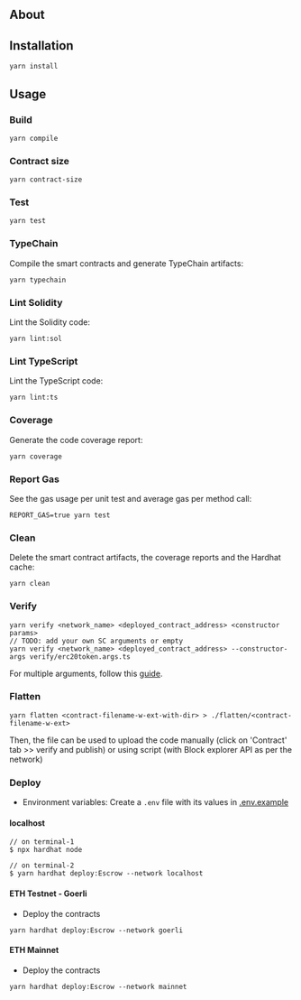 <!-- TODO: # Put the title -->

<!-- TODO: # Put the description of SC -->

## About

<!--
TODO: Put more info about SC

* It's an **Escrow** contract.
* [**Instruction**](./instruction.md).
* Get the **coverage** report [here](./reports.md#coverage).
* The Escrow SC is **deployed** in Rinkeby testnet. Check the details [here](./reports.md#deployment)
* The Escrow SC is **verified** in Rinkeby testnet. Check the details [here](./reports.md#verify)
-->

## Installation

```console
yarn install
```

## Usage

### Build

```console
yarn compile
```

### Contract size

```console
yarn contract-size
```

### Test

```console
yarn test
```

### TypeChain

Compile the smart contracts and generate TypeChain artifacts:

```console
yarn typechain
```

### Lint Solidity

Lint the Solidity code:

```console
yarn lint:sol
```

### Lint TypeScript

Lint the TypeScript code:

```console
yarn lint:ts
```

### Coverage

Generate the code coverage report:

```console
yarn coverage
```

### Report Gas

See the gas usage per unit test and average gas per method call:

```console
REPORT_GAS=true yarn test
```

### Clean

Delete the smart contract artifacts, the coverage reports and the Hardhat cache:

```console
yarn clean
```

### Verify

```console
yarn verify <network_name> <deployed_contract_address> <constructor params>
// TODO: add your own SC arguments or empty
yarn verify <network_name> <deployed_contract_address> --constructor-args verify/erc20token.args.ts
```

For multiple arguments, follow this [guide](https://hardhat.org/plugins/nomiclabs-hardhat-etherscan.html#multiple-api-keys-and-alternative-block-explorers).

### Flatten

```console
yarn flatten <contract-filename-w-ext-with-dir> > ./flatten/<contract-filename-w-ext>
```

Then, the file can be used to upload the code manually (click on 'Contract' tab >> verify and publish) or using script (with Block explorer API as per the network)

### Deploy

- Environment variables: Create a `.env` file with its values in [.env.example](./.env.example)

#### localhost

```console
// on terminal-1
$ npx hardhat node

// on terminal-2
$ yarn hardhat deploy:Escrow --network localhost
```

#### ETH Testnet - Goerli

- Deploy the contracts

```console
yarn hardhat deploy:Escrow --network goerli
```

#### ETH Mainnet

- Deploy the contracts

```console
yarn hardhat deploy:Escrow --network mainnet
```
